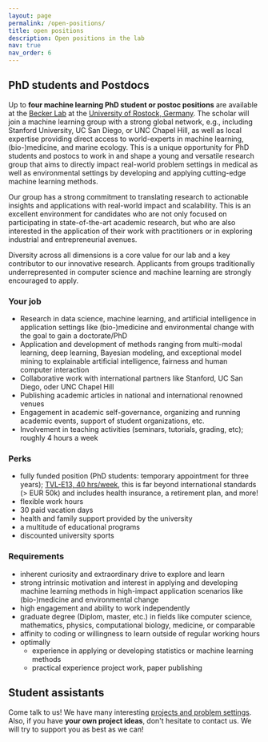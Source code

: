 ```yaml
---
layout: page
permalink: /open-positions/
title: open positions
description: Open positions in the lab
nav: true
nav_order: 6
---
```


## PhD students and Postdocs

<!-- The Becker Lab is looking for **up to four PhD students and postdocs** motivated to work on high-impact problem settings in real-world applications like medicine, biology, environmental change, or human behavior.
You will be working on developing and applying methods from artificial intelligence, machine learning, data mining, explainable AI and HCI. -->

Up to **four machine learning PhD student or postoc positions** are available at the [Becker Lab](https://bckrlab.net) at the [University of Rostock, Germany](https://www.uni-rostock.de).
The scholar will join a machine learning group with a strong global network, e.g., including Stanford University, UC San Diego, or UNC Chapel Hill, as well as local expertise providing direct access to world-experts in machine learning, (bio-)medicine, and marine ecology.
This is a unique opportunity for PhD students and postocs to work in and shape a young and versatile research group that aims to directly impact real-world problem settings in medical as well as environmental settings by developing and applying cutting-edge machine learning methods.
<!-- Our research will cover a wide range of high-impact topics ranging from clinical and bio-medical applications to environmental change and marine ecosystems. -->
<!-- integrating for example experimental biomarkers, single cell data, mental health, physical fitness, immune . -->
<!-- Particular areas of interest include pregnancy and neonatology, physical and biological aging, ... -->

Our group has a strong commitment to translating research to actionable insights and applications with real-world impact and scalability. <!-- We encourage (and financially support) our postdoctoral fellows to receive extensive training in entrepreneurship and business management from Stanford’s School of Business.  --> This is an excellent environment for candidates who are not only focused on participating in state-of-the-art academic research, but who are also interested in the application of their work with practitioners or in exploring industrial and entrepreneurial avenues.

Diversity across all dimensions is a core value for our lab and a key contributor to our innovative research.
Applicants from groups traditionally underrepresented in computer science and machine learning are strongly encouraged to apply.

### Your job

* Research in data science, machine learning, and artificial intelligence in application settings like (bio-)medicine and environmental change with the goal to gain a doctorate/PhD
* Application and development of methods ranging from multi-modal learning, deep learning, Bayesian modeling, and exceptional model mining to explainable artificial intelligence, fairness and human computer interaction
* Collaborative work with international partners like Stanford, UC San Diego, oder UNC Chapel Hill
* Publishing academic articles in national and international renowned venues
* Engagement in academic self-governance, organizing and running academic events, support of student organizations, etc.
* Involvement in teaching activities (seminars, tutorials, grading, etc); roughly 4 hours a week

### Perks

* fully funded position (PhD students: temporary appointment for three years); [TVL-E13, 40 hrs/week](https://oeffentlicher-dienst.info/c/t/rechner/tv-l/west?id=tv-l-2021&g=E_13&s=1&zv=VBL&z=100&zulage=&stj=2022b&stkl=1&r=0&zkf=0&kk=15.5%25), this is far beyond international standards (> EUR 50k) and includes health insurance, a retirement plan, and more!
* flexible work hours
* 30 paid vacation days
* health and family support provided by the university
* a multitude of educational programs
* discounted university sports

### Requirements

* inherent curiosity and extraordinary drive to explore and learn
* strong intrinsic motivation and interest in applying and developing machine learning methods in high-impact application scenarios like (bio-)medicine and environmental change
* high engagement and ability to work independently
* graduate degree (Diplom, master, etc.) in fields like computer science, mathematics, physics, computational biology, medicine, or comparable
* affinity to coding or willingness to learn outside of regular working hours
* optimally
    * experience in applying or developing statistics or machine learning methods
    * practical experience project work, paper publishing

## Student assistants

Come talk to us! We have many interesting [projects and problem settings](/projects). Also, if you have **your own project ideas**, don't hesitate to contact us. We will try to support you as best as we can!
